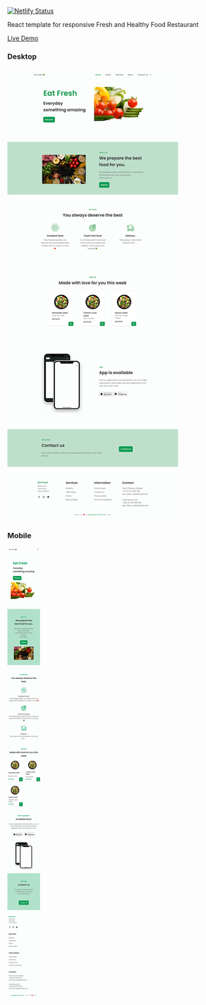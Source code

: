 [![Netlify Status](https://api.netlify.com/api/v1/badges/08d9cd54-8fe2-44eb-bd3a-ab2401643d50/deploy-status)](https://app.netlify.com/sites/elegant-lovelace-2a9eb7/deploys)

React template for responsive Fresh and Healthy Food Restaurant

[Live Demo](https://eat-fresh-template.netlify.app/)

### Desktop

![alt Desktop Version](./screenshots/desktop.png)

### Mobile

![alt Mobile Version](./screenshots/mobile.png)
